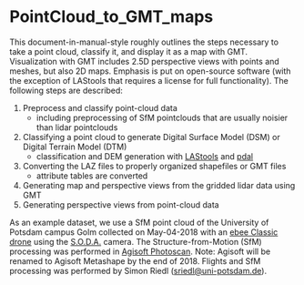 # PointCloud_to_GMT_maps

This document-in-manual-style roughly outlines the steps necessary to take a point cloud, classify it, and display it as a map with GMT. Visualization with GMT includes 2.5D perspective views with points and meshes, but also 2D maps. Emphasis is put on open-source software (with the exception of LAStools that requires a license for full functionality). The following steps are described:

1. Preprocess and classify point-cloud data
    * including preprocessing of SfM pointclouds that are usually noisier than lidar pointclouds
2. Classifying a point cloud to generate Digital Surface Model (DSM) or Digital Terrain Model (DTM)
    * classification and DEM generation with [LAStools](https://rapidlasso.com/lastools/) and [pdal](https://pdal.io/)
3. Converting the LAZ files to properly organized shapefiles or GMT files 
    * attribute tables are converted
4. Generating map and perspective views from the gridded lidar data using GMT
5. Generating perspective views from point-cloud data

As an example dataset, we use a SfM point cloud of the University of Potsdam campus Golm collected on May-04-2018 with an [ebee Classic drone](https://www.sensefly.com/drone/ebee-mapping-drone/) using the [S.O.D.A.](https://www.sensefly.com/camera/sensefly-s-o-d-a/) camera. The Structure-from-Motion (SfM) processing was performed in [Agisoft Photoscan](http://www.agisoft.com/). Note: Agisoft will be renamed to Agisoft Metashape by the end of 2018. Flights and SfM processing was performed by Simon Riedl ([sriedl@uni-potsdam.de](sriedl@uni-potsdam.de)).
